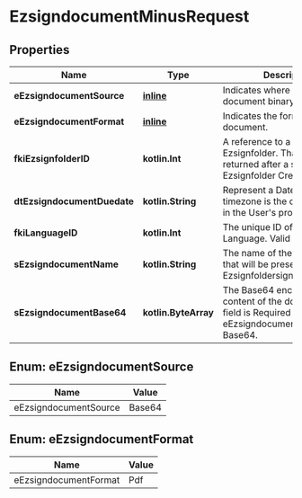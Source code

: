 
# EzsigndocumentMinusRequest

## Properties
Name | Type | Description | Notes
------------ | ------------- | ------------- | -------------
**eEzsigndocumentSource** | [**inline**](#EEzsigndocumentSourceEnum) | Indicates where to look for the document binary content. | 
**eEzsigndocumentFormat** | [**inline**](#EEzsigndocumentFormatEnum) | Indicates the format of the document. | 
**fkiEzsignfolderID** | **kotlin.Int** | A reference to a valid Ezsignfolder.  That value is returned after a successful Ezsignfolder Creation. | 
**dtEzsigndocumentDuedate** | **kotlin.String** | Represent a Date Time. The timezone is the one configured in the User&#39;s profile. | 
**fkiLanguageID** | **kotlin.Int** | The unique ID of the Language.  Valid values:  |Value|Description| |-|-| |1|French| |2|English| | 
**sEzsigndocumentName** | **kotlin.String** | The name of the document that will be presented to Ezsignfoldersignerassociations | 
**sEzsigndocumentBase64** | **kotlin.ByteArray** | The Base64 encoded binary content of the document.  This field is Required when eEzsigndocumentSource &#x3D; Base64. |  [optional]


<a name="EEzsigndocumentSourceEnum"></a>
## Enum: eEzsigndocumentSource
Name | Value
---- | -----
eEzsigndocumentSource | Base64


<a name="EEzsigndocumentFormatEnum"></a>
## Enum: eEzsigndocumentFormat
Name | Value
---- | -----
eEzsigndocumentFormat | Pdf



